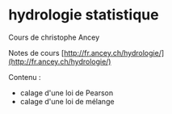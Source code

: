# hydrologie statistique

Cours de christophe Ancey

Notes de cours [http://fr.ancey.ch/hydrologie/](http://fr.ancey.ch/hydrologie/)

Contenu : 
* calage d'une loi de Pearson
* calage d'une loi de mélange
